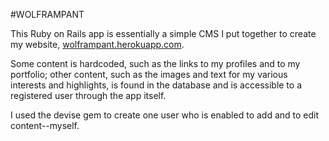 #WOLFRAMPANT

This Ruby on Rails app is essentially a simple CMS I put together to create my website, [wolframpant.herokuapp.com](wolframpant.herokuapp.com).

Some content is hardcoded, such as the links to my profiles and to my portfolio; other content, such as the images and text for my various interests and highlights, is found in the database and is accessible to a registered user through the app itself.

I used the devise gem to create one user who is enabled to add and to edit content--myself.